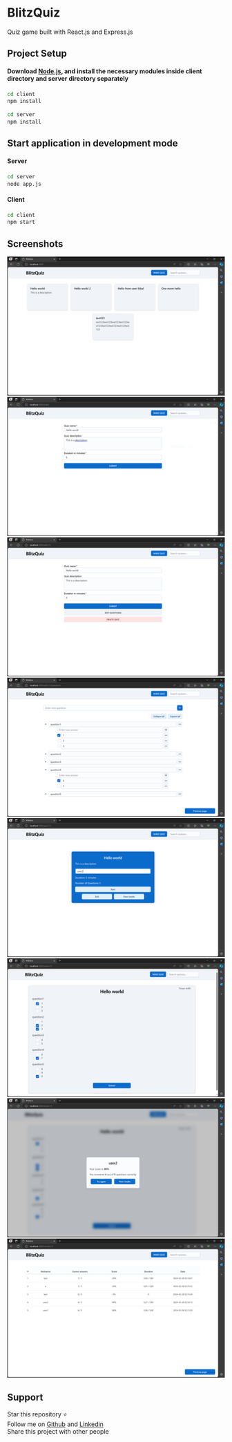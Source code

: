# BlitzQuiz

Quiz game built with React.js and Express.js

## Project Setup

#### Download [Node.js](https://nodejs.org/en), and install the necessary modules inside client directory and server directory separately

```sh
cd client
npm install
```

```sh
cd server
npm install
```

## Start application in development mode

#### Server

```sh
cd server
node app.js
```

#### Client

```sh
cd client
npm start
```

## Screenshots

![](/screenshots/1.png)
![](/screenshots/2.png)
![](/screenshots/3.png)
![](/screenshots/4.png)
![](/screenshots/5.png)
![](/screenshots/6.png)
![](/screenshots/7.png)
![](/screenshots/8.png)

## Support
Star this repository :star:  
Follow me on [Github](https://github.com/ikbalcaus) and [Linkedin](https://www.linkedin.com/in/ikbalcaus/)  
Share this project with other people
